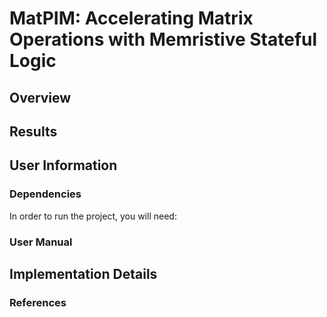 # MatPIM: Accelerating Matrix Operations with Memristive Stateful Logic
## Overview


## Results


## User Information
### Dependencies
In order to run the project, you will need:

### User Manual

## Implementation Details

### References
